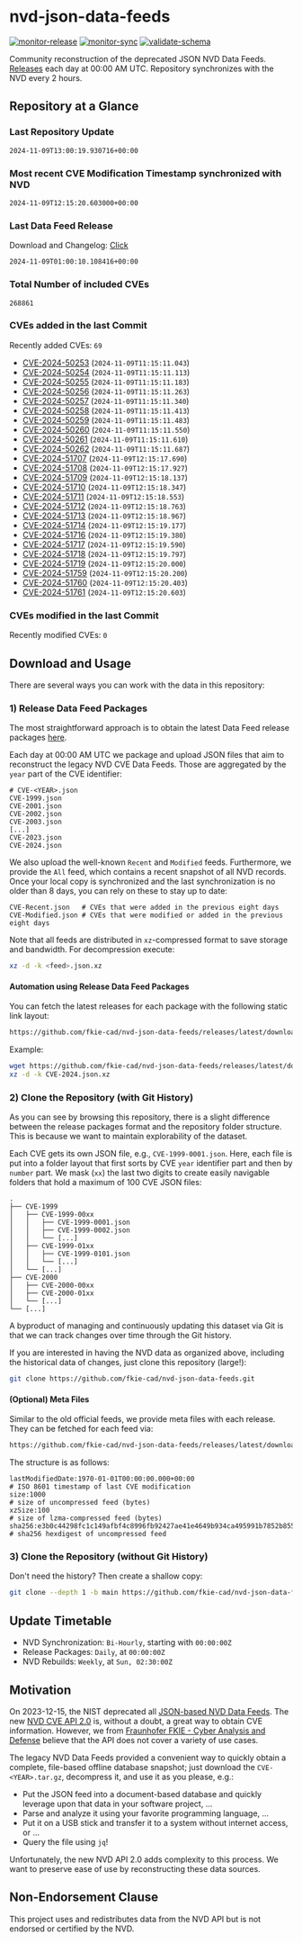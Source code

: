 # nvd-json-data-feeds

[![monitor-release](https://github.com/fkie-cad/nvd-json-data-feeds/actions/workflows/monitor_release.yml/badge.svg)](https://github.com/fkie-cad/nvd-json-data-feeds/actions/workflows/monitor_release.yml)
[![monitor-sync](https://github.com/fkie-cad/nvd-json-data-feeds/actions/workflows/monitor_sync.yml/badge.svg)](https://github.com/fkie-cad/nvd-json-data-feeds/actions/workflows/monitor_sync.yml)
[![validate-schema](https://github.com/fkie-cad/nvd-json-data-feeds/actions/workflows/validate_schema.yml/badge.svg)](https://github.com/fkie-cad/nvd-json-data-feeds/actions/workflows/validate_schema.yml)

Community reconstruction of the deprecated JSON NVD Data Feeds.
[Releases](https://github.com/fkie-cad/nvd-json-data-feeds/releases/latest) each day at 00:00 AM UTC.
Repository synchronizes with the NVD every 2 hours.

## Repository at a Glance

### Last Repository Update

```plain
2024-11-09T13:00:19.930716+00:00
```

### Most recent CVE Modification Timestamp synchronized with NVD

```plain
2024-11-09T12:15:20.603000+00:00
```

### Last Data Feed Release

Download and Changelog: [Click](https://github.com/fkie-cad/nvd-json-data-feeds/releases/latest)

```plain
2024-11-09T01:00:10.108416+00:00
```

### Total Number of included CVEs

```plain
268861
```

### CVEs added in the last Commit

Recently added CVEs: `69`

- [CVE-2024-50253](CVE-2024/CVE-2024-502xx/CVE-2024-50253.json) (`2024-11-09T11:15:11.043`)
- [CVE-2024-50254](CVE-2024/CVE-2024-502xx/CVE-2024-50254.json) (`2024-11-09T11:15:11.113`)
- [CVE-2024-50255](CVE-2024/CVE-2024-502xx/CVE-2024-50255.json) (`2024-11-09T11:15:11.183`)
- [CVE-2024-50256](CVE-2024/CVE-2024-502xx/CVE-2024-50256.json) (`2024-11-09T11:15:11.263`)
- [CVE-2024-50257](CVE-2024/CVE-2024-502xx/CVE-2024-50257.json) (`2024-11-09T11:15:11.340`)
- [CVE-2024-50258](CVE-2024/CVE-2024-502xx/CVE-2024-50258.json) (`2024-11-09T11:15:11.413`)
- [CVE-2024-50259](CVE-2024/CVE-2024-502xx/CVE-2024-50259.json) (`2024-11-09T11:15:11.483`)
- [CVE-2024-50260](CVE-2024/CVE-2024-502xx/CVE-2024-50260.json) (`2024-11-09T11:15:11.550`)
- [CVE-2024-50261](CVE-2024/CVE-2024-502xx/CVE-2024-50261.json) (`2024-11-09T11:15:11.610`)
- [CVE-2024-50262](CVE-2024/CVE-2024-502xx/CVE-2024-50262.json) (`2024-11-09T11:15:11.687`)
- [CVE-2024-51707](CVE-2024/CVE-2024-517xx/CVE-2024-51707.json) (`2024-11-09T12:15:17.690`)
- [CVE-2024-51708](CVE-2024/CVE-2024-517xx/CVE-2024-51708.json) (`2024-11-09T12:15:17.927`)
- [CVE-2024-51709](CVE-2024/CVE-2024-517xx/CVE-2024-51709.json) (`2024-11-09T12:15:18.137`)
- [CVE-2024-51710](CVE-2024/CVE-2024-517xx/CVE-2024-51710.json) (`2024-11-09T12:15:18.347`)
- [CVE-2024-51711](CVE-2024/CVE-2024-517xx/CVE-2024-51711.json) (`2024-11-09T12:15:18.553`)
- [CVE-2024-51712](CVE-2024/CVE-2024-517xx/CVE-2024-51712.json) (`2024-11-09T12:15:18.763`)
- [CVE-2024-51713](CVE-2024/CVE-2024-517xx/CVE-2024-51713.json) (`2024-11-09T12:15:18.967`)
- [CVE-2024-51714](CVE-2024/CVE-2024-517xx/CVE-2024-51714.json) (`2024-11-09T12:15:19.177`)
- [CVE-2024-51716](CVE-2024/CVE-2024-517xx/CVE-2024-51716.json) (`2024-11-09T12:15:19.380`)
- [CVE-2024-51717](CVE-2024/CVE-2024-517xx/CVE-2024-51717.json) (`2024-11-09T12:15:19.590`)
- [CVE-2024-51718](CVE-2024/CVE-2024-517xx/CVE-2024-51718.json) (`2024-11-09T12:15:19.797`)
- [CVE-2024-51719](CVE-2024/CVE-2024-517xx/CVE-2024-51719.json) (`2024-11-09T12:15:20.000`)
- [CVE-2024-51759](CVE-2024/CVE-2024-517xx/CVE-2024-51759.json) (`2024-11-09T12:15:20.200`)
- [CVE-2024-51760](CVE-2024/CVE-2024-517xx/CVE-2024-51760.json) (`2024-11-09T12:15:20.403`)
- [CVE-2024-51761](CVE-2024/CVE-2024-517xx/CVE-2024-51761.json) (`2024-11-09T12:15:20.603`)


### CVEs modified in the last Commit

Recently modified CVEs: `0`



## Download and Usage

There are several ways you can work with the data in this repository:

### 1) Release Data Feed Packages

The most straightforward approach is to obtain the latest Data Feed release packages [here](https://github.com/fkie-cad/nvd-json-data-feeds/releases/latest).

Each day at 00:00 AM UTC we package and upload JSON files that aim to reconstruct the legacy NVD CVE Data Feeds.
Those are aggregated by the `year` part of the CVE identifier:

```
# CVE-<YEAR>.json
CVE-1999.json
CVE-2001.json
CVE-2002.json
CVE-2003.json
[...]
CVE-2023.json
CVE-2024.json
```

We also upload the well-known `Recent` and `Modified` feeds.
Furthermore, we provide the `All` feed, which contains a recent snapshot of all NVD records.
Once your local copy is synchronized and the last synchronization is no older than 8 days, you can rely on these to stay up to date:

```plain
CVE-Recent.json   # CVEs that were added in the previous eight days
CVE-Modified.json # CVEs that were modified or added in the previous eight days
```

Note that all feeds are distributed in `xz`-compressed format to save storage and bandwidth.
For decompression execute:

```sh
xz -d -k <feed>.json.xz
```

#### Automation using Release Data Feed Packages

You can fetch the latest releases for each package with the following static link layout:

```sh
https://github.com/fkie-cad/nvd-json-data-feeds/releases/latest/download/CVE-<YEAR>.json.xz
```

Example:

```sh
wget https://github.com/fkie-cad/nvd-json-data-feeds/releases/latest/download/CVE-2024.json.xz
xz -d -k CVE-2024.json.xz
```

### 2) Clone the Repository (with Git History)

As you can see by browsing this repository, there is a slight difference between the release packages format and the repository folder structure.
This is because we want to maintain explorability of the dataset.

Each CVE gets its own JSON file, e.g., `CVE-1999-0001.json`.
Here, each file is put into a folder layout that first sorts by CVE `year` identifier part and then by `number` part.
We mask (`xx`) the last two digits to create easily navigable folders that hold a maximum of 100 CVE JSON files:

```plain
.
├── CVE-1999
│   ├── CVE-1999-00xx
│   │   ├── CVE-1999-0001.json
│   │   ├── CVE-1999-0002.json
│   │   └── [...]
│   ├── CVE-1999-01xx
│   │   ├── CVE-1999-0101.json
│   │   └── [...]
│   └── [...]
├── CVE-2000
│   ├── CVE-2000-00xx
│   ├── CVE-2000-01xx
│   └── [...]
└── [...]
```

A byproduct of managing and continuously updating this dataset via Git is that we can track changes over time through the Git history.

If you are interested in having the NVD data as organized above, including the historical data of changes, just clone this repository (large!):

```sh
git clone https://github.com/fkie-cad/nvd-json-data-feeds.git
```

#### (Optional) Meta Files

Similar to the old official feeds, we provide meta files with each release. They can be fetched for each feed via:

```sh
https://github.com/fkie-cad/nvd-json-data-feeds/releases/latest/download/CVE-<YEAR>.meta
```

The structure is as follows:

```plain
lastModifiedDate:1970-01-01T00:00:00.000+00:00                          # ISO 8601 timestamp of last CVE modification
size:1000                                                               # size of uncompressed feed (bytes)
xzSize:100                                                              # size of lzma-compressed feed (bytes)
sha256:e3b0c44298fc1c149afbf4c8996fb92427ae41e4649b934ca495991b7852b855 # sha256 hexdigest of uncompressed feed
```

### 3) Clone the Repository (without Git History)

Don't need the history? Then create a shallow copy:

```sh
git clone --depth 1 -b main https://github.com/fkie-cad/nvd-json-data-feeds.git
```


## Update Timetable

* NVD Synchronization: `Bi-Hourly`, starting with `00:00:00Z`
* Release Packages: `Daily`, at `00:00:00Z`
* NVD Rebuilds: `Weekly`, at `Sun, 02:30:00Z`


## Motivation

On 2023-12-15, the NIST deprecated all [JSON-based NVD Data Feeds](https://nvd.nist.gov/vuln/data-feeds#divRetirementBanner-1).
The new [NVD CVE API 2.0](https://nvd.nist.gov/developers/vulnerabilities) is, without a doubt, a great way to obtain CVE information.
However, we from [Fraunhofer FKIE - Cyber Analysis and Defense](https://www.fkie.fraunhofer.de/en/departments/cad.html) believe that the API does not cover a variety of use cases.

The legacy NVD Data Feeds provided a convenient way to quickly obtain a complete, file-based offline database snapshot; just download the `CVE-<YEAR>.tar.gz`, decompress it, and use it as you please, e.g.:

- Put the JSON feed into a document-based database and quickly leverage upon that data in your software project, ...
- Parse and analyze it using your favorite programming language, ...
- Put it on a USB stick and transfer it to a system without internet access, or ...
- Query the file using `jq`!

Unfortunately, the new NVD API 2.0 adds complexity to this process.
We want to preserve ease of use by reconstructing these data sources.

## Non-Endorsement Clause

This project uses and redistributes data from the NVD API but is not endorsed or certified by the NVD.